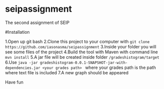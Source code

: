 # seipassignment
The second assignment of SEIP

#Installation

1.Open up git bash
2.Clone this project to your computer with `git clone https://github.com/iasonasma/seipassignment`
3.Inside your folder you will see some files of the project
4.Build the tool with Maven with command line `mvn install`
5.A jar file will be created inside folder `/gradeshistogram/target`
6.Use `java -jar gradeshistogram-0.0.1-SNAPSHOT-jar-with-dependencies.jar <your grades path> ` where your grades path is the path where text file is included
7.A new graph should be appeared

Have fun


